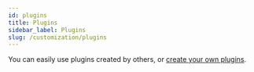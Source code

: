 ```yaml
---
id: plugins
title: Plugins
sidebar_label: Plugins
slug: /customization/plugins
---
```


You can easily use plugins created by others, or [create your own plugins](/docs/developers/plugins).
